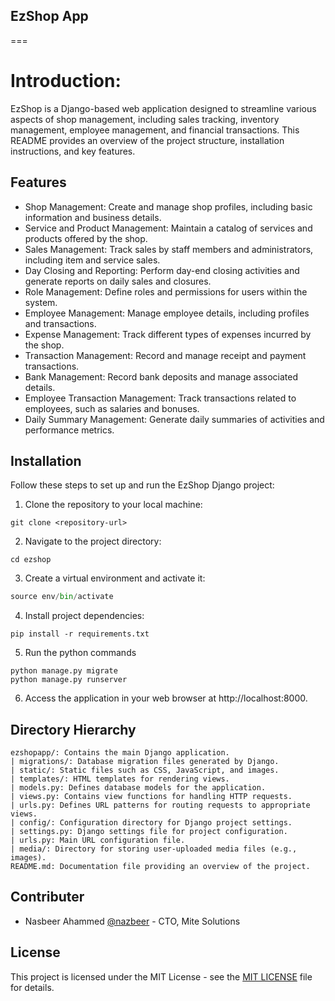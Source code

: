 ## EzShop App
===
# Introduction:
EzShop is a Django-based web application designed to streamline various aspects of shop management, including sales tracking, inventory management, employee management, and financial transactions. This README provides an overview of the project structure, installation instructions, and key features.

## Features

- Shop Management: Create and manage shop profiles, including basic information and business details.
- Service and Product Management: Maintain a catalog of services and products offered by the shop.
- Sales Management: Track sales by staff members and administrators, including item and service sales.
- Day Closing and Reporting: Perform day-end closing activities and generate reports on daily sales and closures.
- Role Management: Define roles and permissions for users within the system.
- Employee Management: Manage employee details, including profiles and transactions.
- Expense Management: Track different types of expenses incurred by the shop.
- Transaction Management: Record and manage receipt and payment transactions.
- Bank Management: Record bank deposits and manage associated details.
- Employee Transaction Management: Track transactions related to employees, such as salaries and bonuses.
- Daily Summary Management: Generate daily summaries of activities and performance metrics.

## Installation

Follow these steps to set up and run the EzShop Django project:

1. Clone the repository to your local machine:
```
git clone <repository-url>
```
2. Navigate to the project directory:
```
cd ezshop
```
3. Create a virtual environment and activate it:
```python -m venv env
source env/bin/activate
```
4. Install project dependencies:
```
pip install -r requirements.txt
```
5. Run the python commands
```
python manage.py migrate
python manage.py runserver
```
6. Access the application in your web browser at http://localhost:8000.

## Directory Hierarchy
```
ezshopapp/: Contains the main Django application.
| migrations/: Database migration files generated by Django.
| static/: Static files such as CSS, JavaScript, and images.
| templates/: HTML templates for rendering views.
| models.py: Defines database models for the application.
| views.py: Contains view functions for handling HTTP requests.
| urls.py: Defines URL patterns for routing requests to appropriate views.
| config/: Configuration directory for Django project settings.
| settings.py: Django settings file for project configuration.
| urls.py: Main URL configuration file.
| media/: Directory for storing user-uploaded media files (e.g., images).
README.md: Documentation file providing an overview of the project.
```

## Contributer
- Nasbeer Ahammed [@nazbeer](https://github.com/nazbeer) - CTO, Mite Solutions

## License

This project is licensed under the MIT License - see the [MIT LICENSE](https://choosealicense.com/licenses/mit/) file for details.
